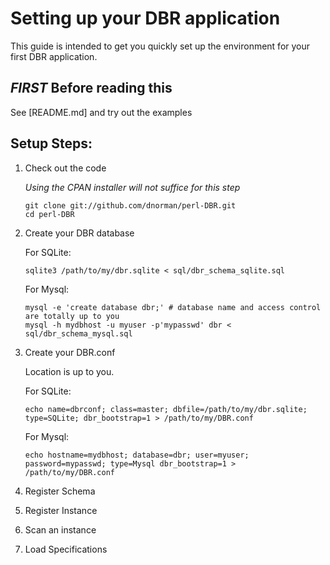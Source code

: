 Setting up your DBR application
===
This guide is intended to get you quickly set up the environment for your first DBR application.


*FIRST* Before reading this
---

See [README.md] and try out the examples


Setup Steps:
---

 1. Check out the code

    *Using the CPAN installer will not suffice for this step*

        git clone git://github.com/dnorman/perl-DBR.git
        cd perl-DBR

 2. Create your DBR database

    For SQLite:

        sqlite3 /path/to/my/dbr.sqlite < sql/dbr_schema_sqlite.sql

    For Mysql:

        mysql -e 'create database dbr;' # database name and access control are totally up to you
        mysql -h mydbhost -u myuser -p'mypasswd' dbr < sql/dbr_schema_mysql.sql

 3. Create your DBR.conf

    Location is up to you.

    For SQLite:

        echo name=dbrconf; class=master; dbfile=/path/to/my/dbr.sqlite; type=SQLite; dbr_bootstrap=1 > /path/to/my/DBR.conf

    For Mysql:

        echo hostname=mydbhost; database=dbr; user=myuser; password=mypasswd; type=Mysql dbr_bootstrap=1 > /path/to/my/DBR.conf

 4. Register Schema
 5. Register Instance
 6. Scan an instance
 7. Load Specifications